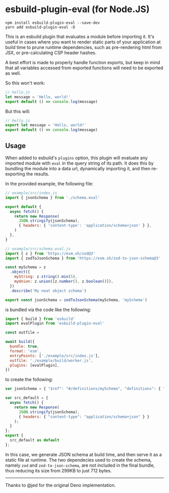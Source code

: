 # esbuild-plugin-eval (for Node.JS)

```
npm install esbuild-plugin-eval --save-dev
yarn add esbuild-plugin-eval -D
```

This is an esbuild plugin that evaluates a module before importing it. It's useful in cases where you want to render static parts of your application at build time to prune runtime dependencies, such as pre-rendering html from JSX, or pre-calculating CSP header hashes.

A best effort is made to properly handle function exports, but keep in mind that all variables accessed from exported functions will need to be exported as well.

So this won't work:

```js
// hello.js
let message = 'Hello, world!'
export default () => console.log(message)
```

But this will:

```js
// hello.js
export let message = 'Hello, world!'
export default () => console.log(message)
```

## Usage

When added to esbuild's `plugins` option, this plugin will evaluate any imported module with `eval` in the query string of its path. It does this by bundling the module into a data url, dynamically importing it, and then re-exporting the results.

In the provided example, the following file:

```js
// example/src/index.js
import { jsonSchema } from './schema.eval'

export default {
  async fetch() {
    return new Response(
      JSON.stringify(jsonSchema),
      { headers: { 'content-type': 'application/schema+json' } },
    )
  },
}

// example/src/schema.eval.js
import { z } from 'https://esm.sh/zod@3'
import { zodToJsonSchema } from 'https://esm.sh/zod-to-json-schema@3'

const mySchema = z
  .object({
    myString: z.string().min(5),
    myUnion: z.union([z.number(), z.boolean()]),
  })
  .describe('My neat object schema')

export const jsonSchema = zodToJsonSchema(mySchema, 'mySchema')
```

is bundled via the code like the following:

```js
import { build } from 'esbuild'
import evalPlugin from 'esbuild-plugin-eval'

const outfile = 

await build({
  bundle: true,
  format: 'esm',
  entryPoints: ['./example/src/index.js'],
  outfile: './example/build/worker.js',
  plugins: [evalPlugin],
})
```

to create the following:

```js
var jsonSchema = { "$ref": "#/definitions/mySchema", "definitions": { "mySchema": { "type": "object", "properties": { "myString": { "type": "string", "minLength": 5 }, "myUnion": { "type": ["number", "boolean"] } }, "required": ["myString", "myUnion"], "additionalProperties": false, "description": "My neat object schema" } }, "$schema": "http://json-schema.org/draft-07/schema#" };

var src_default = {
  async fetch() {
    return new Response(
      JSON.stringify(jsonSchema),
      { headers: { "content-type": "application/schema+json" } }
    );
  }
};
export {
  src_default as default
};
```

In this case, we generate JSON schema at build time, and then serve it as a static file at runtime. The two dependecies used to create the schema, namely `zod` and `zod-to-json-schema`, are not included in the final bundle, thus reducing its size from 299KB to just 712 bytes.

---

Thanks to @jed for the original Deno implementation.
